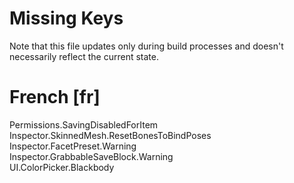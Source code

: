 # Missing Keys
Note that this file updates only during build processes and doesn't necessarily reflect the current state.

# French [fr]
Permissions.SavingDisabledForItem  
Inspector.SkinnedMesh.ResetBonesToBindPoses  
Inspector.FacetPreset.Warning  
Inspector.GrabbableSaveBlock.Warning  
UI.ColorPicker.Blackbody  

